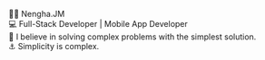 👨‍💻 Nengha.JM <br>
💻 Full-Stack Developer | Mobile App Developer <br>
🚧 I believe in solving complex problems with the simplest solution. <br>
⚓ Simplicity is complex. <br>

<!--- ## Github Stats  
![Nengha's GitHub stats](https://github-readme-stats1-gray-zeta.vercel.app/api?username=nengha-john&count_private=true&show_icons=true&theme=dark)

## Top Languages
[![Top Langs](https://github-readme-stats1-gray-zeta.vercel.app/api/top-langs/?username=nengha-john&hide=html,css&layout=compact&theme=dark)](https://github.com/anuraghazra/github-readme-stats)
-->
<!--- ## Wakatime Stats
 [![Nengha's wakatime stats](https://github-readme-stats1-gray-zeta.vercel.app/api/wakatime?username=nengha&theme=dark)](https://github.com/anuraghazra/github-readme-stats) --->
  
  
 
